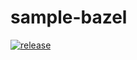 # sample-bazel

[![release](https://github.com/exesse/sample-bazel/actions/workflows/create_release.yml/badge.svg)](https://github.com/exesse/sample-bazel/actions/workflows/create_release.yml)
